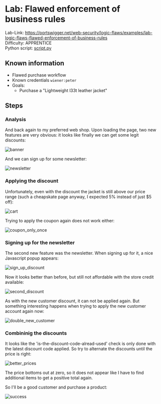 # Lab: Flawed enforcement of business rules

Lab-Link: <https://portswigger.net/web-security/logic-flaws/examples/lab-logic-flaws-flawed-enforcement-of-business-rules>  
Difficulty: APPRENTICE  
Python script: [script.py](script.py)  

## Known information

- Flawed purchase workflow
- Known credentials `wiener:peter`
- Goals:
  - Purchase a "Lightweight l33t leather jacket"

## Steps

### Analysis

And back again to my preferred web shop. Upon loading the page, two new features are very obvious: it looks like finally we can get some legit discounts:

![banner](img/banner.png)

And we can sign up for some newsletter:

![newsletter](img/newsletter.png)

### Applying the discount

Unfortunately, even with the discount the jacket is still above our price range (such a cheapskate page anyway, I expected 5% instead of just \$5 off):

![cart](img/cart.png)

Trying to apply the coupon again does not work either:

![coupon_only_once](img/coupon_only_once.png)

### Signing up for the newsletter

The second new feature was the newsletter. When signing up for it, a nice Javascript popup appears:

![sign_up_discount](img/sign_up_discount.png)

Now it looks better than before, but still not affordable with the store credit available:

![second_discount](img/second_discount.png)

As with the new customer discount, it can not be applied again. But something interesting happens when trying to apply the new customer account again now:

![double_new_customer](img/double_new_customer.png)

### Combininig the discounts

It looks like the 'is-the-discount-code-alread-used' check is only done with the latest discount code applied. So try to alternate the discounts until the price is right:

![better_prices](img/better_prices.png)

The price bottoms out at zero, so it does not appear like I have to find additional items to get a positive total again.

So I'll be a good customer and purchase a product:

![success](img/success.png)
